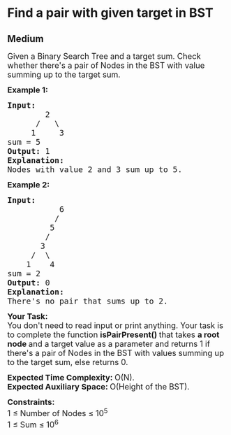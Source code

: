 # Find a pair with given target in BST
## Medium 
<div class="problem-statement" style="user-select: auto;">
                <p style="user-select: auto;"></p><p style="user-select: auto;"><span style="font-size: 18px; user-select: auto;">Given a Binary Search Tree and a target sum. Check whether there's a pair of Nodes in the BST with value summing up to the target sum.&nbsp;</span></p>

<p style="user-select: auto;"><span style="font-size: 18px; user-select: auto;"><strong style="user-select: auto;">Example 1:</strong></span></p>

<pre style="user-select: auto;"><span style="font-size: 18px; user-select: auto;"><strong style="user-select: auto;">Input:
&nbsp;       </strong>2<strong style="user-select: auto;">
</strong>      /   \
&nbsp;    1     3
sum = 5
<strong style="user-select: auto;">Output: </strong>1 
<strong style="user-select: auto;">Explanation: </strong>
Nodes with value 2 and 3 sum up to 5.</span>
</pre>

<p style="user-select: auto;"><span style="font-size: 18px; user-select: auto;"><strong style="user-select: auto;">Example 2:</strong></span></p>

<pre style="user-select: auto;"><span style="font-size: 18px; user-select: auto;"><strong style="user-select: auto;">Input:
</strong>           6
&nbsp;         /    
&nbsp;        5     
&nbsp;       /
&nbsp;      3 
&nbsp;    /  \
&nbsp;   1    4<strong style="user-select: auto;">
</strong>sum = 2
<strong style="user-select: auto;">Output: </strong>0 
<strong style="user-select: auto;">Explanation: </strong>
There's no pair that sums up to 2.
</span></pre>

<p style="user-select: auto;"><span style="font-size: 18px; user-select: auto;"><strong style="user-select: auto;">Your Task:</strong><br style="user-select: auto;">
You don't need to read input or print anything. Your task is to complete the function</span><span style="font-size: 18px; user-select: auto;">&nbsp;<strong style="user-select: auto;">isPairPresent()&nbsp;</strong>that takes <strong style="user-select: auto;">a root node </strong>and a target value as a parameter and returns 1 if there's a pair of Nodes in the BST with values summing up to the target sum, else returns 0.&nbsp;</span></p>

<p style="user-select: auto;"><span style="font-size: 18px; user-select: auto;"><strong style="user-select: auto;">Expected Time Complexity:&nbsp;</strong>O(N).<br style="user-select: auto;">
<strong style="user-select: auto;">Expected Auxiliary Space:&nbsp;</strong>O(Height of the BST).</span></p>

<p style="user-select: auto;"><span style="font-size: 18px; user-select: auto;"><strong style="user-select: auto;">Constraints:</strong><br style="user-select: auto;">
1 ≤ Number of Nodes ≤ 10<sup style="user-select: auto;">5</sup><br style="user-select: auto;">
1 ≤ Sum ≤ 10<sup style="user-select: auto;">6</sup></span></p>
 <p style="user-select: auto;"></p>
            </div>